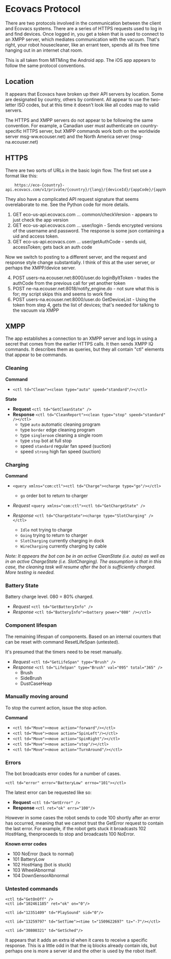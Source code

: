 # Ecovacs Protocol

There are two protocols involved in the communication between the client and Ecovacs systems. There are a series of HTTPS requests
used to log in and find devices. Once logged in, you get a token that is
used to connect to an XMPP server, which mediates communication with the
vacuum. That's right, your robot housecleaner, like an errant teen, spends
all its free time hanging out in an internet chat room.

This is all taken from MITMing the Android app. The iOS app appears to
follow the same protocol conventions.


## Location

It appears that Ecovacs have broken up their API servers by location. Some
are designated by country, others by continent. All appear to use the
two-letter ISO codes, but at this time it doesn't look like all codes
map to valid servers.

The HTTPS and XMPP servers do not appear to be following the same convention.
For example, a Canadian user must authenticate on  country-specific HTTPS
server, but XMPP commands work both on the worldwide server 
msg-ww.ecouser.net) and the North America server (msg-na.ecouser.net)



## HTTPS

There are two sorts of URLs in the basic login flow. The first set use
a format like this:

```
    https://eco-{country}-api.ecovacs.com/v1/private/{country}/{lang}/{deviceId}/{appCode}/{appVersion}/{channel}/{deviceType}
```

They also have a complicated API request signature that seems overelaborate
to me. See the Python code for more details.

1. GET eco-us-api.ecovacs.com ... common/checkVersion - appears to just check
the app version
2. GET eco-us-api.ecovacs.com ... user/login - Sends encrypted versions of
the username and password. The response is some json containing a uid and
access token.
3. GET eco-us-api.ecovacs.com ... user/getAuthCode - sends uid, accessToken;
gets back an auth code

Now we switch to posting to a different server, and the request and response
style change substantially. I think of this at the user server, or perhaps
the XMPP/device server.


4. POST users-na.ecouser.net:8000/user.do loginByItToken - trades the
authCode from the previous call for yet another token
5. POST ne-na.ecouser.net:8018/notify_engine.do - not sure what this is
for; my script skips this and seems to work fine
6. POST users-na.ecouser.net:8000/user.do GetDeviceList - Using the token
from step 4, gets the list of devices; that's needed for talking to the
vacuum via XMPP


## XMPP


The app establishes a connection to an XMPP server and logs in using
a secret that comes from the earlier HTTPS calls. It then sends XMPP IQ
commands. It describes them as queries, but they all contain "ctl"
elements that appear to be commands.



### Cleaning

**Command**
- `<ctl td="Clean"><clean type="auto" speed="standard"/></ctl>`

**State**
- **Request** `<ctl td="GetCleanState" />`
- **Response** `<ctl td="CleanReport"><clean type="stop" speed="standard" /></ctl>`
  - type `auto` automatic cleaning program
  - type `border` edge cleaning program
  - type `singleroom` cleaning a single room
  - type `stop` bot at full stop
  - speed `standard` regular fan speed (suction)
  - speed `strong` high fan speed (suction)


### Charging

**Command**
- `<query xmlns="com:ctl"><ctl td="Charge"><charge type="go"/></ctl>`
  - `go` order bot to return to charger

- *Request* `<query xmlns="com:ctl"><ctl td="GetChargeState" />`
- *Response* `<ctl td="ChargeState"><charge type="SlotCharging" /></ctl>`
  - `Idle` not trying to charge
  - `Going` trying to return to charger
  - `SlotCharging` currently charging in dock
  - `WireCharging` currently charging by cable

*Note: It appears the bot can be in an active CleanState (i.e. auto) as well as in an active ChargeState (i.e. SlotCharging). The assumption is that in this case, the cleaning task will resume after the bot is sufficiently charged. More testing is needed.*


### Battery State

Battery charge level. 080 = 80% charged.

- *Request* `<ctl td="GetBatteryInfo" />`
- *Response* `<ctl td="BatteryInfo"><battery power="080" /></ctl>` 


### Component lifespan

The remaining lifespan of components. Based on an internal counters
that can be reset with command ResetLifeSpan (untested).

It's presumed that the timers need to be reset manually.

- *Request* `<ctl td="GetLifeSpan" type="Brush" />`
- *Response* `<ctl td="LifeSpan" type="Brush" val="095" total="365" />`
  - Brush
  - SideBrush
  - DustCaseHeap


### Manually moving around

To stop the current action, issue the stop action.

**Command**
- `<ctl td="Move"><move action="forward"/></ctl>`
- `<ctl td="Move"><move action="SpinLeft"/></ctl>`
- `<ctl td="Move"><move action="SpinRight"/></ctl>`
- `<ctl td="Move"><move action="stop"/></ctl>`
- `<ctl td="Move"><move action="TurnAround"/></ctl>`



### Errors

The bot broadcasts error codes for a number of cases.

`<ctl td="error" error="BatteryLow" errno="101"></ctl>`

The latest error can be requested like so:

- **Request** `<ctl td="GetError" />`
- **Response** `<ctl ret="ok" errs="100"/>`

However in some cases the robot sends to code 100 shortly
after an error has occurred, meaning that we cannot trust
the GetError request to contain the last error.
For example, if the robot gets stuck it broadcasts 102
HostHang, thenproceeds to stop and broadcasts 100 NoError.


**Known error codes**
- 100 NoError (back to normal)
- 101 BatteryLow
- 102 HostHang (bot is stuck)
- 103 WheelAbnormal
- 104 DownSensorAbnormal



### Untested commands

```
<ctl td="GetOnOff" />
<ctl id="102461185" ret="ok" on="0"/>

<ctl id="12351409" td="PlaySound" sid="0"/>

<ctl id="13259797" td="SetTime"><time t="1509622697" tz="-7"/></ctl>

<ctl id="30800321" td="GetSched"/>

```

It appears that it adds an extra id when it cares to receive a specific response.
This is a little odd in that the iq blocks already contain ids, but perhaps one
is more a server id and the other is used by the robot itself.
